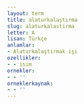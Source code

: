 ```yaml
---
layout: term
title: alaturkalaştırma
slug: alaturkalastirma
letter: A
lisan: Türkçe
anlamlar:
- Alaturkalaştırmak işi
ozellikler:
- - isim
ornekler:
- - ''
orneklerkaynak:
- - ''
---
```

